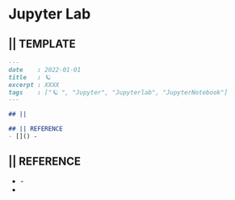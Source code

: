 # Jupyter Lab
## || TEMPLATE
```markdown
---
date    : 2022-01-01
title   : 🪐 
excerpt : XXXX
tags    : ["🪐 ", "Jupyter", "Jupyterlab", "JupyterNotebook"]
---

## || 

## || REFERENCE
- []() -
```


## || REFERENCE
- []() - 
- 
